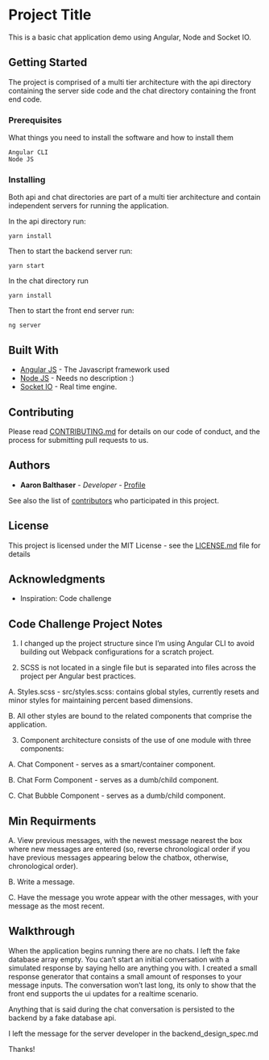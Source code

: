 # Project Title

This is a basic chat application demo using Angular, Node and Socket IO.

## Getting Started

The project is comprised of a multi tier architecture with the api directory containing the server side code and the chat directory containing the front end code.

### Prerequisites

What things you need to install the software and how to install them

```
Angular CLI
Node JS
```

### Installing

Both api and chat directories are part of a multi tier architecture and contain independent servers for running the application.

In the api directory run:

```
yarn install
```

Then to start the backend server run:

```
yarn start
```

In the chat directory run

```
yarn install
```

Then to start the front end server run:

```
ng server
```

## Built With

* [Angular JS](https://angular.io/docs/) - The Javascript framework used
* [Node JS](https://nodejs.org/en/docs/) - Needs no description :)
* [Socket IO](https://socket.io/docs/) - Real time engine.

## Contributing

Please read [CONTRIBUTING.md](https://gist.github.com/PurpleBooth/b24679402957c63ec426) for details on our code of conduct, and the process for submitting pull requests to us.

## Authors

* **Aaron Balthaser** - *Developer* - [Profile](https://github.com/aaronbalthaser)

See also the list of [contributors](https://github.com/aaronbalthaser/chatter/graphs/contributors) who participated in this project.

## License

This project is licensed under the MIT License - see the [LICENSE.md](LICENSE.md) file for details

## Acknowledgments

* Inspiration: Code challenge

## Code Challenge Project Notes

1. I changed up the project structure since I’m using Angular CLI to avoid building out Webpack configurations for a scratch project.

2. SCSS is not located in a single file but is separated into files across the project per Angular best practices.

  A. Styles.scss - src/styles.scss: contains global styles, currently resets and minor styles for maintaining percent based dimensions.

  B. All other styles are bound to the related components that comprise the application.

3. Component architecture consists of the use of one module with three components:

  A. Chat Component - serves as a smart/container component.

  B. Chat Form Component - serves as a dumb/child component.

  C. Chat Bubble Component - serves as a dumb/child component.

## Min Requirments

  A. View previous messages, with the newest message nearest the box where new
  messages are entered (so, reverse chronological order if you have previous
  messages appearing below the chatbox, otherwise, chronological order).

  B. Write a message.

  C. Have the message you wrote appear with the other messages, with your message
  as the most recent.

## Walkthrough

When the application begins running there are no chats. I left the fake database array empty. You can’t start an initial conversation with a simulated response by saying hello are anything you with. I created a small response generator that contains a small amount of responses to your message inputs. The conversation won’t last long, its only to show that the front end supports the ui updates for a realtime scenario.

Anything that is said during the chat conversation is persisted to the backend by a fake database api.

I left the message for the server developer in the backend_design_spec.md

Thanks!
